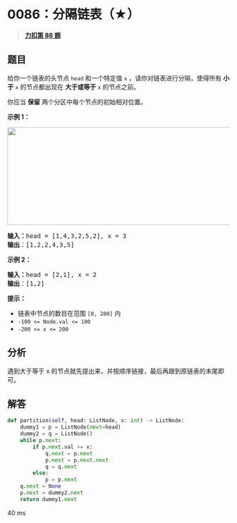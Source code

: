 # 0086：分隔链表（★）


> <u>**[力扣第 86 题](https://leetcode.cn/problems/partition-list/)**</u>

## 题目

<p>给你一个链表的头节点 <code>head</code> 和一个特定值<em> </em><code>x</code> ，请你对链表进行分隔，使得所有 <strong>小于</strong> <code>x</code> 的节点都出现在 <strong>大于或等于</strong> <code>x</code> 的节点之前。</p>

<p>你应当 <strong>保留</strong> 两个分区中每个节点的初始相对位置。</p>



<p><strong>示例 1：</strong></p>
<img alt="" src="https://assets.leetcode.com/uploads/2021/01/04/partition.jpg" style="width: 662px; height: 222px;" />
<pre>
<strong>输入：</strong>head = [1,4,3,2,5,2], x = 3
<strong>输出</strong>：[1,2,2,4,3,5]
</pre>

<p><strong>示例 2：</strong></p>

<pre>
<strong>输入：</strong>head = [2,1], x = 2
<strong>输出</strong>：[1,2]
</pre>



<p><strong>提示：</strong></p>

<ul>
<li>链表中节点的数目在范围 <code>[0, 200]</code> 内</li>
<li><code>-100 <= Node.val <= 100</code></li>
<li><code>-200 <= x <= 200</code></li>
</ul>


## 分析

遇到大于等于 x 的节点就先提出来，并按顺序链接，最后再跟到原链表的末尾即可。

## 解答

```python
def partition(self, head: ListNode, x: int) -> ListNode:
	dummy1 = p = ListNode(next=head)
	dummy2 = q = ListNode()
	while p.next:
		if p.next.val >= x:
			q.next = p.next
			p.next = p.next.next
			q = q.next
		else:
			p = p.next
	q.next = None
	p.next = dummy2.next
	return dummy1.next
```

40 ms
